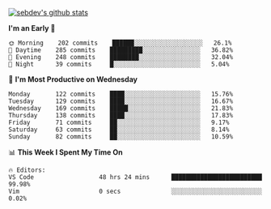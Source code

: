 [![sebdev's github stats](https://github-readme-stats.vercel.app/api?username=sebdeveloper6952&theme=vue-dark)](https://github.com/anuraghazra/github-readme-stats)
<!--START_SECTION:waka-->
**I'm an Early 🐤** 

```text
🌞 Morning    202 commits    ██████░░░░░░░░░░░░░░░░░░░   26.1% 
🌆 Daytime    285 commits    █████████░░░░░░░░░░░░░░░░   36.82% 
🌃 Evening    248 commits    ████████░░░░░░░░░░░░░░░░░   32.04% 
🌙 Night      39 commits     █░░░░░░░░░░░░░░░░░░░░░░░░   5.04%

```
📅 **I'm Most Productive on Wednesday** 

```text
Monday       122 commits    ████░░░░░░░░░░░░░░░░░░░░░   15.76% 
Tuesday      129 commits    ████░░░░░░░░░░░░░░░░░░░░░   16.67% 
Wednesday    169 commits    █████░░░░░░░░░░░░░░░░░░░░   21.83% 
Thursday     138 commits    ████░░░░░░░░░░░░░░░░░░░░░   17.83% 
Friday       71 commits     ██░░░░░░░░░░░░░░░░░░░░░░░   9.17% 
Saturday     63 commits     ██░░░░░░░░░░░░░░░░░░░░░░░   8.14% 
Sunday       82 commits     ██░░░░░░░░░░░░░░░░░░░░░░░   10.59%

```


📊 **This Week I Spent My Time On** 

```text
🔥 Editors: 
VS Code                  48 hrs 24 mins      █████████████████████████   99.98% 
Vim                      0 secs              ░░░░░░░░░░░░░░░░░░░░░░░░░   0.02%

```


<!--END_SECTION:waka-->
